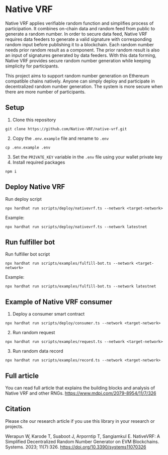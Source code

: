 # Native VRF

Native VRF applies verifiable random function and simplifies process of participation. It combines on-chain data and random feed from public to generate a random number. In order to secure data feed, Native VRF requires data feeders to generate a valid signature with corresponding random input before publishing it to a blockchain. Each random number needs prior random result as a component. The prior random result is also an input of signatures generated by data feeders. With this data forming, Native VRF provides secure random number generation while keeping simplicity for participants.

This project aims to support random number generation on Ethereum compatible chains natively. Anyone can simply deploy and participate in decentralized random number generation. The system is more secure when there are more number of participants.

## Setup
1. Clone this repository
```shell
git clone https://github.com/Native-VRF/native-vrf.git
```
2. Copy the `.env.example` file and rename to `.env`
```shell
cp .env.example .env
```
3. Set the `PRIVATE_KEY` variable in the `.env` file using your wallet private key
4. Install required packages
```shell
npm i
```

## Deploy Native VRF
Run deploy script
```shell
npx hardhat run scripts/deploy/nativevrf.ts --network <target-network>
```
Example:
```shell
npx hardhat run scripts/deploy/nativevrf.ts --network latestnet
```

## Run fulfiller bot
Run fulfiller bot script
```shell
npx hardhat run scripts/examples/fulfill-bot.ts --network <target-network>
```
Example:
```shell
npx hardhat run scripts/examples/fulfill-bot.ts --network latestnet
```

## Example of Native VRF consumer
1. Deploy a consumer smart contract
```shell
npx hardhat run scripts/deploy/consumer.ts --network <target-network>
```
2. Run random request
```shell
npx hardhat run scripts/examples/request.ts --network <target-network>
```
3. Run random data record
```shell
npx hardhat run scripts/examples/record.ts --network <target-network>
```

## Full article
You can read full article that explains the building blocks and analysis of Native VRF and other RNGs. https://www.mdpi.com/2079-8954/11/7/326 

## Citation
Please cite our research article if you use this library in your research or projects.

Werapun W, Karode T, Suaboot J, Arporntip T, Sangiamkul E. NativeVRF: A Simplified Decentralized Random Number Generator on EVM Blockchains. Systems. 2023; 11(7):326. https://doi.org/10.3390/systems11070326